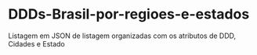 # DDDs-Brasil-por-regioes-e-estados
Listagem em JSON de listagem organizadas com os atributos de DDD, Cidades e Estado
